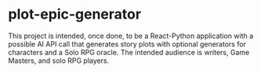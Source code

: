 # plot-epic-generator
This project is intended, once done, to be a React-Python application with a possible AI API call that generates story plots with optional generators for characters and a Solo RPG oracle. The intended audience is writers, Game Masters, and solo RPG players.
